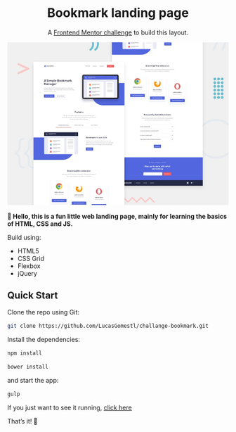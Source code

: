 <h1 align=center>Bookmark landing page</h1>

<p align=center>
A <a href='https://www.frontendmentor.io/challenges/bookmark-landing-page-5d0b588a9edda32581d29158'>Frontend Mentor challenge</a> to build this layout.
</p>

![Design preview for the Bookmark landing page with dark theme and features grid challenge](./img/desktop-preview.jpg)

**👋 Hello, this is a fun little web landing page, mainly for learning the
basics of HTML, CSS and JS.**

Build using:

- HTML5
- CSS Grid
- Flexbox
- jQuery

## Quick Start

Clone the repo using Git:

```bash
git clone https://github.com/LucasGomestl/challange-bookmark.git
```

Install the dependencies:

```bash
npm install
```

```bash
bower install
```

and start the app:

```bash
gulp
```

If you just want to see it running, <a href="https://lucasgomestl.github.io/challange-bookmark/" target="_blank">click here</a>

That’s it! 🎉
